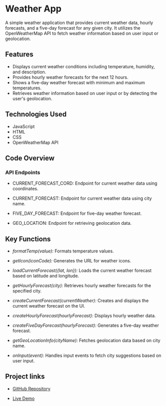 # Weather App

A simple weather application that provides current weather data, hourly forecasts, and a five-day forecast for any given city. It utilizes the OpenWeatherMap API to fetch weather information based on user input or geolocation.

## Features

- Displays current weather conditions including temperature, humidity, and description.
- Provides hourly weather forecasts for the next 12 hours.
- Shows a five-day weather forecast with minimum and maximum temperatures.
- Retrieves weather information based on user input or by detecting the user's geolocation.

## Technologies Used

- JavaScript
- HTML
- CSS
- OpenWeatherMap API





## Code Overview

### API Endpoints

- CURRENT_FORECAST_CORD: Endpoint for current weather data using coordinates.

- CURRENT_FORECAST: Endpoint for current weather data using city name.

- FIVE_DAY_FORECAST: Endpoint for five-day weather forecast.

- GEO_LOCATION: Endpoint for retrieving geolocation data.


## Key Functions

- *formatTemp(value):* Formats temperature values.

- *getIcon(iconCode):* Generates the URL for weather icons.

- *loadCurrentForecast({lat, lon}):* Loads the current weather forecast based on latitude and longitude.

- *getHourlyForecast(city):* Retrieves hourly weather forecasts for the specified city.

- *createCurrentForecast(currentWeather):* Creates and displays the current weather forecast on the UI.

- *createHourlyForecast(hourlyForecast):* Displays hourly weather data.

- *createFiveDayForecast(hourlyForecast):* Generates a five-day weather forecast.

- *getGeoLocationInfo(cityName):* Fetches geolocation data based on city name.

- *onInput(event):* Handles input events to fetch city suggestions based on user input.

## Project links
- [GitHub Repository](https://github.com/harithas1/Weather-app.git)

- [Live Demo](https://harithas1.github.io/Weather-app/) 